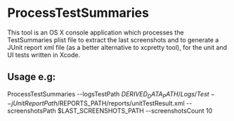 # ProcessTestSummaries

This tool is an OS X console application which processes the TestSummaries plist file to extract the last screenshots and to generate a JUnit report xml file (as a better alternative to xcpretty tool), for the unit and UI tests written in Xcode.

## Usage e.g:
ProcessTestSummaries --logsTestPath $DERIVED_DATA_PATH/Logs/Test --jUnitReportPath /$REPORTS_PATH/reports/unitTestResult.xml --screenshotsPath $LAST_SCREENSHOTS_PATH --screenshotsCount 10
